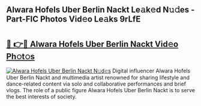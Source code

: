 ## Alwara Hofels Uber Berlin Nackt Le𝚊k𝚎d N𝚞𝚍es - Part-FIC Photos Vid𝚎o Le𝚊ks 9rLfE

# <h2><a href="http://fbadaxn.evod.top/?m=Alwara+Hofels+Uber+Berlin+Nackt">🔗 👉🔴 Alwara Hofels Uber Berlin Nackt Vid𝚎o Ph𝚘t𝚘s</a></h2>

[![Alwara Hofels Uber Berlin Nackt N𝚞d𝚎s](https://i.imgur.com/8V9OHl7.gif)](http://fbadaxn.evod.top/?m=Alwara+Hofels+Uber+Berlin+Nackt)
Digital influencer Alwara Hofels Uber Berlin Nackt and multimedia artist renowned for sharing lifestyle and dance-related content via solo and collaborative performances and brief vlogs. The role of a public figure Alwara Hofels Uber Berlin Nackt is to serve the best interests of society. 
